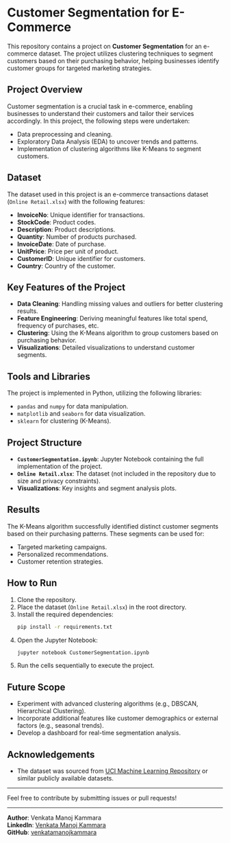
# Customer Segmentation for E-Commerce

This repository contains a project on **Customer Segmentation** for an e-commerce dataset. The project utilizes clustering techniques to segment customers based on their purchasing behavior, helping businesses identify customer groups for targeted marketing strategies.

## Project Overview

Customer segmentation is a crucial task in e-commerce, enabling businesses to understand their customers and tailor their services accordingly. In this project, the following steps were undertaken:
- Data preprocessing and cleaning.
- Exploratory Data Analysis (EDA) to uncover trends and patterns.
- Implementation of clustering algorithms like K-Means to segment customers.

## Dataset

The dataset used in this project is an e-commerce transactions dataset (`Online Retail.xlsx`) with the following features:
- **InvoiceNo**: Unique identifier for transactions.
- **StockCode**: Product codes.
- **Description**: Product descriptions.
- **Quantity**: Number of products purchased.
- **InvoiceDate**: Date of purchase.
- **UnitPrice**: Price per unit of product.
- **CustomerID**: Unique identifier for customers.
- **Country**: Country of the customer.

## Key Features of the Project

- **Data Cleaning**: Handling missing values and outliers for better clustering results.
- **Feature Engineering**: Deriving meaningful features like total spend, frequency of purchases, etc.
- **Clustering**: Using the K-Means algorithm to group customers based on purchasing behavior.
- **Visualizations**: Detailed visualizations to understand customer segments.

## Tools and Libraries

The project is implemented in Python, utilizing the following libraries:
- `pandas` and `numpy` for data manipulation.
- `matplotlib` and `seaborn` for data visualization.
- `sklearn` for clustering (K-Means).

## Project Structure

- **`CustomerSegmentation.ipynb`**: Jupyter Notebook containing the full implementation of the project.
- **`Online Retail.xlsx`**: The dataset (not included in the repository due to size and privacy constraints).
- **Visualizations**: Key insights and segment analysis plots.

## Results

The K-Means algorithm successfully identified distinct customer segments based on their purchasing patterns. These segments can be used for:
- Targeted marketing campaigns.
- Personalized recommendations.
- Customer retention strategies.

## How to Run

1. Clone the repository.
2. Place the dataset (`Online Retail.xlsx`) in the root directory.
3. Install the required dependencies:
   ```bash
   pip install -r requirements.txt
   ```
4. Open the Jupyter Notebook:
   ```bash
   jupyter notebook CustomerSegmentation.ipynb
   ```
5. Run the cells sequentially to execute the project.

## Future Scope

- Experiment with advanced clustering algorithms (e.g., DBSCAN, Hierarchical Clustering).
- Incorporate additional features like customer demographics or external factors (e.g., seasonal trends).
- Develop a dashboard for real-time segmentation analysis.


## Acknowledgements

- The dataset was sourced from [UCI Machine Learning Repository](https://archive.ics.uci.edu/ml/datasets.php) or similar publicly available datasets.
---

Feel free to contribute by submitting issues or pull requests!

---

**Author**: Venkata Manoj Kammara  
**LinkedIn**: [Venkata Manoj Kammara](https://www.linkedin.com/in/venkata-manoj-kammara/)  
**GitHub**: [venkatamanojkammara](https://github.com/venkatamanojkammara)  
